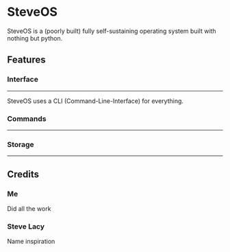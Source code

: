 # SteveOS

SteveOS is a (poorly built) fully self-sustaining operating system built with nothing but python.

## Features
### Interface
---
SteveOS uses a CLI (Command-Line-Interface) for everything.

### Commands
---
### Storage
---

## Credits
### Me 
Did all the work
### Steve Lacy 
Name inspiration